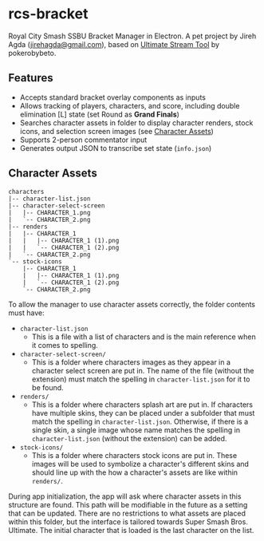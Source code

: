 # rcs-bracket
Royal City Smash SSBU Bracket Manager in Electron. A pet project by Jireh Agda (jirehagda@gmail.com), based on [Ultimate Stream Tool](https://github.com/pokerobybeto/Ultimate-Stream-Tool) by pokerobybeto.

## Features
- Accepts standard bracket overlay components as inputs
- Allows tracking of players, characters, and score, including double elimination [L] state (set Round as **Grand Finals**)
- Searches character assets in folder to display character renders, stock icons, and selection screen images (see [Character Assets](#character-assets))
- Supports 2-person commentator input
- Generates output JSON to transcribe set state (`info.json`)

## Character Assets
```
characters
|-- character-list.json
|-- character-select-screen
|   |-- CHARACTER_1.png
|   `-- CHARACTER_2.png
|-- renders
|   |-- CHARACTER_1
|   |   |-- CHARACTER_1 (1).png
|   |   `-- CHARACTER_1 (2).png
|   `-- CHARACTER_2.png
`-- stock-icons
    |-- CHARACTER_1
    |   |-- CHARACTER_1 (1).png
    |   `-- CHARACTER_1 (2).png
    `-- CHARACTER_2.png
```
To allow the manager to use character assets correctly, the folder contents must have:
- `character-list.json`
  - This is a file with a list of characters and is the main reference when it comes to spelling.
- `character-select-screen/`
  - This is a folder where characters images as they appear in a character select screen are put in. The name of the file (without the extension) must match the spelling in `character-list.json` for it to be found.
- `renders/`
  - This is a folder where characters splash art are put in. If characters have multiple skins, they can be placed under a subfolder that must match the spelling in `character-list.json`. Otherwise, if there is a single skin, a single image whose name matches the spelling in `character-list.json` (without the extension) can be added.
- `stock-icons/`
  - This is a folder where characters stock icons are put in. These images will be used to symbolize a character's different skins and should line up with the how a character's assets are like within `renders/`.

During app initialization, the app will ask where character assets in this structure are found. This path will be modifiable in the future as a setting that can be updated. There are no restrictions to what assets are placed within this folder, but the interface is tailored towards Super Smash Bros. Ultimate. The initial character that is loaded is the last character on the list.
